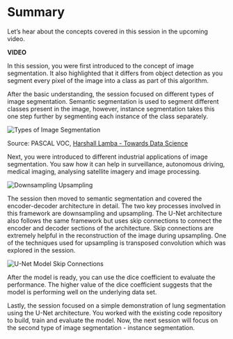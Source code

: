 # Summary

Let’s hear about the concepts covered in this session in the upcoming video.

**VIDEO**

In this session, you were first introduced to the concept of image segmentation. It also highlighted that it differs from object detection as you segment every pixel of the image into a class as part of this algorithm. 

After the basic understanding, the session focused on different types of image segmentation. Semantic segmentation is used to segment different classes present in the image, however, instance segmentation takes this one step further by segmenting each instance of the class separately.

![Types of Image Segmentation](https://i.ibb.co/hMp2ZwX/Types-of-Image-Segmentation.png)

Source: PASCAL VOC, [Harshall Lamba - Towards Data Science](https://towardsdatascience.com/understanding-semantic-segmentation-with-unet-6be4f42d4b47)

Next, you were introduced to different industrial applications of image segmentation. You saw how it can help in surveillance, autonomous driving, medical imaging, analysing satellite imagery and image processing.

![Downsampling Upsampling](https://i.ibb.co/z4s4Zrm/Downsampling-Upsampling.png)

The session then moved to semantic segmentation and covered the encoder-decoder architecture in detail. The two key processes involved in this framework are downsampling and upsampling. The U-Net architecture also follows the same framework but uses skip connections to connect the encoder and decoder sections of the architecture. Skip connections are extremely helpful in the reconstruction of the image during upsampling. One of the techniques used for upsampling is transposed convolution which was explored in the session.

![U-Net Model Skip Connections](https://i.ibb.co/DLvpR7W/Skip-Connections.png)

After the model is ready, you can use the dice coefficient to evaluate the performance. The higher value of the dice coefficient suggests that the model is performing well on the underlying data set. 

Lastly, the session focused on a simple demonstration of lung segmentation using the U-Net architecture. You worked with the existing code repository to build, train and evaluate the model. Now, the next session will focus on the second type of image segmentation - instance segmentation.

